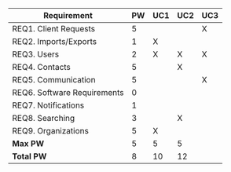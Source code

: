 | Requirement                       | PW | UC1 | UC2 | UC3 |
|-----------------------------------|----|-----|-----|-----|
| REQ1. Client Requests             | 5  |     |     | X   |
| REQ2. Imports/Exports             | 1  | X   |     |     |
| REQ3. Users                       | 2  | X   | X   | X   |
| REQ4. Contacts                    | 5  |     | X   |     |
| REQ5. Communication               | 5  |     |     | X   |
| REQ6. Software Requirements       | 0  |     |     |     |
| REQ7. Notifications               | 1  |     |     |     |
| REQ8. Searching                   | 3  |     | X   |     |
| REQ9. Organizations               | 5  | X   |     |     |
| **Max PW**                             | 5   | 5   | 5   |
| **Total PW**                           | 8   | 10  | 12  |

